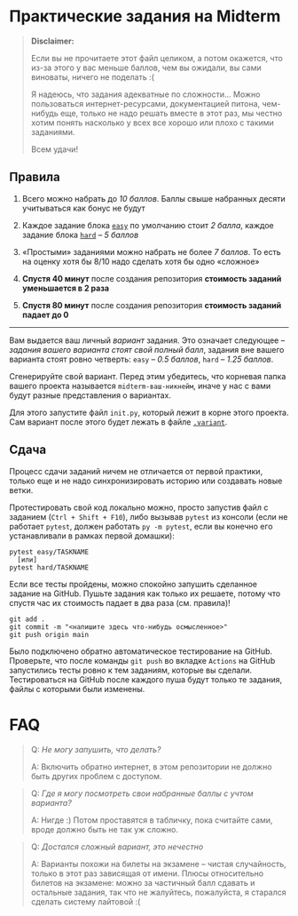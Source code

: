 # Практические задания на Midterm

> **Disclaimer:**
>
> Если вы не прочитаете этот файл целиком, а потом окажется, что из-за этого у вас меньше баллов, чем вы ожидали,
> вы сами виноваты, ничего не поделать :(
>
> Я надеюсь, что задания адекватные по сложности... Можно пользоваться интернет-ресурсами, документацией питона,
> чем-нибудь еще, только не надо решать вместе в этот раз, мы честно хотим понять насколько у всех все хорошо или плохо
> с такими заданиями.
>
> Всем удачи!

## Правила

1. Всего можно набрать до *10 баллов*. Баллы свыше набранных десяти учитываться как бонус не будут

2. Каждое задание блока [`easy`](easy) по умолчанию стоит *2 балла*, каждое задание блока [`hard`](hard) &ndash; *5
   баллов*

3. &laquo;Простыми&raquo; заданиями можно набрать не более *7 баллов*. То есть на оценку хотя бы 8/10 надо сделать хотя
   бы одно &laquo;сложное&raquo;

4. **Спустя 40 минут** после создания репозитория **стоимость заданий уменьшается в 2 раза**

5. **Спустя 80 минут** после создания репозитория **стоимость заданий падает до 0**

---

Вам выдается ваш личный _вариант_ задания. Это означает следующее &ndash; _задания вашего варианта стоят свой полный
балл_, задания вне вашего варианта стоят ровно четверть: `easy` &ndash; _0.5 баллов_, `hard` &ndash; _1.25 баллов_.

Сгенерируйте свой вариант. Перед этим убедитесь, что корневая папка вашего проекта называется
`midterm-ваш-никнейм`, иначе у нас с вами будут разные представления о вариантах.

Для этого запустите файл `init.py`, который лежит в корне этого проекта. Сам вариант после этого будет лежать в
файле [`.variant`](.variant).

## Сдача

Процесс сдачи заданий ничем не отличается от первой практики, только еще и не надо синхронизировать историю или 
создавать новые ветки.

Протестировать свой код локально можно, просто запустив файл с заданием (`Ctrl + Shift + F10`), либо вызывав `pytest` из
консоли (если не работает `pytest`, должен работать `py -m pytest`, если вы конечно его устанавливали в рамках 
первой домашки):

```shell
pytest easy/TASKNAME
  [или]
pytest hard/TASKNAME
```

Если все тесты пройдены, можно спокойно запушить сделанное задание на GitHub. Пушьте задания как только их решаете,
потому что спустя час их стоимость падает в два раза (см. правила)!

```shell
git add .
git commit -m "<напишите здесь что-нибудь осмысленное>"
git push origin main
```

Было подключено обратно автоматическое тестирование на GitHub. Проверьте, что после команды `git push` во
вкладке `Actions` на GitHub запустились тесты ровно к тем заданиям, которые вы сделали. Тестироваться на GitHub после
каждого пуша будут только те задания, файлы с которыми были изменены.

# FAQ

> Q: _Не могу запушить, что делать?_
>
> A: Включить обратно интернет, в этом репозитории не должно быть других проблем с доступом.

> Q: _Где я могу посмотреть свои набранные баллы с учтом варианта?_
>
> A: Нигде :) Потом проставятся в табличку, пока считайте сами, вроде должно быть не так уж сложно.

> Q: _Достался сложный вариант, это нечестно_
>
> A: Варианты похожи на билеты на экзамене &ndash; чистая случайность, только в этот раз зависящая от имени. Плюсы
> относительно билетов на экзамене: можно за частичный балл сдавать и остальные задания, так что не жалуйтесь,
> пожалуйста, я старался сделать систему лайтовой :(
